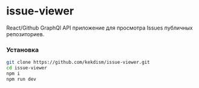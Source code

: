 # issue-viewer

React/Github GraphQl API приложение для просмотра Issues публичных репозиториев.

### Установка

```bash
git clone https://github.com/kekdism/issue-viewer.git
cd issue-viewer
npm i
npm run dev
```
